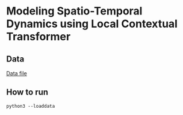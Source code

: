# Modeling Spatio-Temporal Dynamics using Local Contextual Transformer

## Data

[Data file]()

## How to run

  
```python3 --loaddata```
